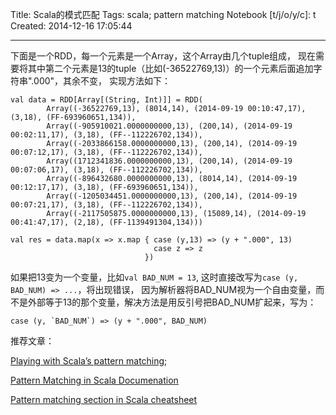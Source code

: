 Title: Scala的模式匹配
Tags: scala; pattern matching
Notebook [t/j/o/y/c]: t
Created: 2014-12-16 17:05:44

------

下面是一个RDD，每一个元素是一个Array，这个Array由几个tuple组成，
现在需要将其中第二个元素是13的tuple（比如(-36522769,13)）的一个元素后面追加字符串".000"，其余不变，
实现方法如下：

    val data = RDD[Array[(String, Int)]] = RDD(
            Array((-36522769,13), (8014,14), (2014-09-19 00:10:47,17), (3,18), (FF-693960651,134)),
            Array((-905910021.0000000000,13), (200,14), (2014-09-19 00:02:11,17), (3,18), (FF--112226702,134)),
            Array((-2033866158.0000000000,13), (200,14), (2014-09-19 00:07:12,17), (3,18), (FF--112226702,134)),
            Array((1712341836.0000000000,13), (200,14), (2014-09-19 00:07:06,17), (3,18), (FF--112226702,134)),
            Array((-896432680.0000000000,13), (8014,14), (2014-09-19 00:12:17,17), (3,18), (FF-693960651,134)),
            Array((-1205034451.0000000000,13), (200,14), (2014-09-19 00:07:21,17), (3,18), (FF--112226702,134)),
            Array((-2117505875.0000000000,13), (15089,14), (2014-09-19 00:41:47,17), (2,18), (FF-1139491304,134))) 

    val res = data.map(x => x.map { case (y,13) => (y + ".000", 13)
                                    case z => z
                                  })

如果把13变为一个变量，比如`val BAD_NUM = 13`, 这时直接改写为`case (y, BAD_NUM) => ...`，将出现错误，
因为解析器将BAD_NUM视为一个自由变量，而不是外部等于13的那个变量，解决方法是用反引号把BAD_NUM扩起来，写为：

    case (y, `BAD_NUM`) => (y + ".000", BAD_NUM)

推荐文章：

[Playing with Scala’s pattern matching](http://kerflyn.wordpress.com/2011/02/14/playing-with-scalas-pattern-matching/);

[Pattern Matching in Scala Documenation](http://docs.scala-lang.org/tutorials/tour/pattern-matching.html)

[Pattern matching section in Scala cheatsheet](http://docs.scala-lang.org/cheatsheets/)
